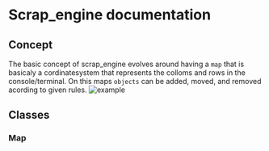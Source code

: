 # Scrap_engine documentation

## Concept
The basic concept of scrap_engine evolves around having a ```map``` that is basicaly a cordinatesystem that represents the colloms and rows in the console/terminal.
On this maps ```objects``` can be added, moved, and removed acording to given rules.
![example](../pics/example1.jpeg)

## Classes
### Map
